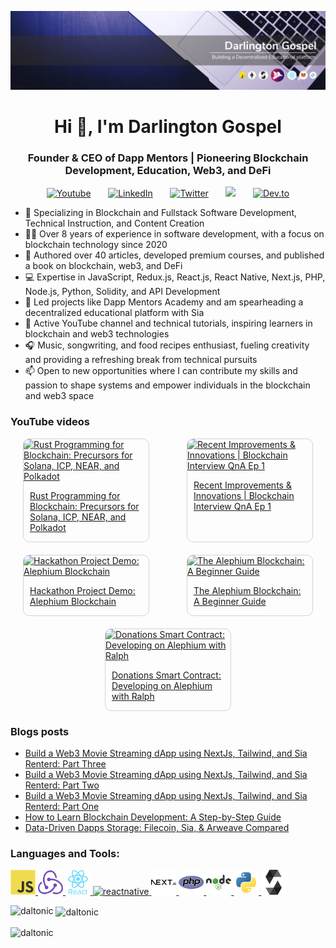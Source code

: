![Banner](./images/0.png)

<h1 align="center">Hi 👋, I'm Darlington Gospel</h1>
<h3 align="center">Founder & CEO of Dapp Mentors | Pioneering Blockchain Development, Education, Web3, and DeFi</h3>

<!-- Social icons section -->
<p align="center">
  <a href="https://youtube.com/@dappmentors"><img width="32px" alt="Youtube" title="Youtube" src="https://i.imgur.com/qiXu7b2.png"/></a>
  &#8287;&#8287;&#8287;&#8287;&#8287;
  <a href="https://linkedin.com/in/darlington-gospel"><img width="32px" alt="LinkedIn" title="LinkedIn" src="https://i.imgur.com/yRpa1dQ.png"/></a>
  &#8287;&#8287;&#8287;&#8287;&#8287;
  <a href="https://twitter.com/iDaltonic"><img width="32px" alt="Twitter" title="Twitter" src="https://i.imgur.com/AixJgnm.png"/></a>
  &#8287;&#8287;&#8287;&#8287;&#8287;
  <a href="https://discord.gg/PgFDUVT6n9" alt="Discord" title="Dapp Mentors Discord Server"><img width="32px" src="https://i.imgur.com/OViZO8J.png"/></a>
  &#8287;&#8287;&#8287;&#8287;&#8287;
  <a href="https://dev.to/daltonic"><img width="32px" alt="Dev.to" title="Daltonic" src="https://i.imgur.com/mVm29vK.png"></a>
</p>

- 🌱 Specializing in Blockchain and Fullstack Software Development, Technical Instruction, and Content Creation
- 👨‍💻 Over 8 years of experience in software development, with a focus on blockchain technology since 2020
- 📝 Authored over 40 articles, developed premium courses, and published a book on blockchain, web3, and DeFi
- 💻 Expertise in JavaScript, Redux.js, React.js, React Native, Next.js, PHP, Node.js, Python, Solidity, and API Development
- 🚀 Led projects like Dapp Mentors Academy and am spearheading a decentralized educational platform with Sia
- 🎥 Active YouTube channel and technical tutorials, inspiring learners in blockchain and web3 technologies
- 🎧 Music, songwriting, and food recipes enthusiast, fueling creativity and providing a refreshing break from technical pursuits
- 📫 Open to new opportunities where I can contribute my skills and passion to shape systems and empower individuals in the blockchain and web3 space

### YouTube videos
<!-- YOUTUBE:START -->

<div class="video-grid" style="display: flex; justify-content: space-around; flex-wrap: wrap; gap: 20px;"><div class="video-card" style="width: 200px; border: 1px solid lightgray; border-radius: 10px; overflow: hidden;"><a href="https://www.youtube.com/watch?v=ha1d0__7yFI"><img src="https://img.youtube.com/vi/ha1d0__7yFI/0.jpg" alt="Rust Programming for Blockchain: Precursors for Solana, ICP, NEAR, and Polkadot" width="200"/><p style="word-wrap: break-word; max-width: 100%; padding: 0 10px;">Rust Programming for Blockchain: Precursors for Solana, ICP, NEAR, and Polkadot</p></a></div>
<div class="video-card" style="width: 200px; border: 1px solid lightgray; border-radius: 10px; overflow: hidden;"><a href="https://www.youtube.com/watch?v=ziTpEEk34wY"><img src="https://img.youtube.com/vi/ziTpEEk34wY/0.jpg" alt="Recent Improvements &amp; Innovations | Blockchain Interview QnA Ep 1" width="200"/><p style="word-wrap: break-word; max-width: 100%; padding: 0 10px;">Recent Improvements &amp; Innovations | Blockchain Interview QnA Ep 1</p></a></div>
<div class="video-card" style="width: 200px; border: 1px solid lightgray; border-radius: 10px; overflow: hidden;"><a href="https://www.youtube.com/watch?v=jAZ47qKwJc0"><img src="https://img.youtube.com/vi/jAZ47qKwJc0/0.jpg" alt="Hackathon Project Demo: Alephium Blockchain" width="200"/><p style="word-wrap: break-word; max-width: 100%; padding: 0 10px;">Hackathon Project Demo: Alephium Blockchain</p></a></div>
<div class="video-card" style="width: 200px; border: 1px solid lightgray; border-radius: 10px; overflow: hidden;"><a href="https://www.youtube.com/watch?v=KEfCi9jQjak"><img src="https://img.youtube.com/vi/KEfCi9jQjak/0.jpg" alt="The Alephium Blockchain: A Beginner Guide" width="200"/><p style="word-wrap: break-word; max-width: 100%; padding: 0 10px;">The Alephium Blockchain: A Beginner Guide</p></a></div>
<div class="video-card" style="width: 200px; border: 1px solid lightgray; border-radius: 10px; overflow: hidden;"><a href="https://www.youtube.com/watch?v=X1Os3CVAUy0"><img src="https://img.youtube.com/vi/X1Os3CVAUy0/0.jpg" alt="Donations Smart Contract: Developing on Alephium with Ralph" width="200"/><p style="word-wrap: break-word; max-width: 100%; padding: 0 10px;">Donations Smart Contract: Developing on Alephium with Ralph</p></a></div></div>
<!-- YOUTUBE:END -->

### Blogs posts
<!-- BLOG-POST-LIST:START -->
- [Build a Web3 Movie Streaming dApp using NextJs, Tailwind, and Sia Renterd: Part Three](https://dev.to/daltonic/build-a-web3-movie-streaming-dapp-using-nextjs-tailwind-and-sia-renterd-part-three-38ei)
- [Build a Web3 Movie Streaming dApp using NextJs, Tailwind, and Sia Renterd: Part Two](https://dev.to/daltonic/build-a-web3-movie-streaming-dapp-using-nextjs-tailwind-and-sia-renterd-part-two-4cgm)
- [Build a Web3 Movie Streaming dApp using NextJs, Tailwind, and Sia Renterd: Part One](https://dev.to/daltonic/build-a-web3-movie-streaming-dapp-using-nextjs-tailwind-and-sia-renterd-part-one-5338)
- [How to Learn Blockchain Development: A Step-by-Step Guide](https://dev.to/daltonic/how-to-learn-blockchain-development-a-step-by-step-guide-30ek)
- [Data-Driven Dapps Storage: Filecoin, Sia, &amp; Arweave Compared](https://dev.to/daltonic/data-driven-dapps-storage-filecoin-sia-arweave-compared-g78)
<!-- BLOG-POST-LIST:END -->

<h3 align="left">Languages and Tools:</h3>
<p align="left">
 <a href="https://developer.mozilla.org/en-US/docs/Web/JavaScript" target="_blank" rel="noreferrer"> <img src="https://raw.githubusercontent.com/devicons/devicon/master/icons/javascript/javascript-original.svg" alt="javascript" width="40" height="40"/> </a>
 <a href="https://redux.js.org/" target="_blank" rel="noreferrer"> <img src="https://raw.githubusercontent.com/devicons/devicon/master/icons/redux/redux-original.svg" alt="redux" width="40" height="40"/> </a>
 <a href="https://reactjs.org/" target="_blank" rel="noreferrer"> <img src="https://raw.githubusercontent.com/devicons/devicon/master/icons/react/react-original-wordmark.svg" alt="react" width="40" height="40"/> </a>
 <a href="https://reactnative.dev/" target="_blank" rel="noreferrer"> <img src="https://reactnative.dev/img/header_logo.svg" alt="reactnative" width="40" height="40"/> </a>
 <a href="https://nextjs.org/" target="_blank" rel="noreferrer"> <img src="https://raw.githubusercontent.com/devicons/devicon/master/icons/nextjs/nextjs-original-wordmark.svg" alt="nextjs" width="40" height="40"/> </a>
 <a href="https://www.php.net" target="_blank" rel="noreferrer"> <img src="https://raw.githubusercontent.com/devicons/devicon/master/icons/php/php-original.svg" alt="php" width="40" height="40"/> </a>
 <a href="https://nodejs.org" target="_blank" rel="noreferrer"> <img src="https://raw.githubusercontent.com/devicons/devicon/master/icons/nodejs/nodejs-original-wordmark.svg" alt="nodejs" width="40" height="40"/> </a>
 <a href="https://www.python.org/" target="_blank" rel="noreferrer"> <img src="https://raw.githubusercontent.com/devicons/devicon/master/icons/python/python-original.svg" alt="python" width="40" height="40"/> </a>
 <a href="https://solidity.readthedocs.io/" target="_blank" rel="noreferrer"> <img src="https://raw.githubusercontent.com/devicons/devicon/master/icons/solidity/solidity-original.svg" alt="solidity" width="40" height="40"/> </a>
</p>

<p><img align="left" src="https://github-readme-stats.vercel.app/api/top-langs?username=daltonic&show_icons=true&locale=en&layout=compact" alt="daltonic" /></p>

<p>&nbsp;<img align="center" src="https://github-readme-stats.vercel.app/api?username=daltonic&show_icons=true&locale=en" alt="daltonic" /></p>

<p><img align="center" src="https://github-readme-streak-stats.herokuapp.com/?user=daltonic&" alt="daltonic" /></p>
